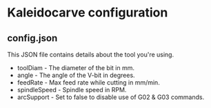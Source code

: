 # Kaleidocarve configuration

## config.json
This JSON file contains details about the tool you're using.

* toolDiam - The diameter of the bit in mm.
* angle - The angle of the V-bit in degrees.
* feedRate - Max feed rate while cutting in mm/min.
* spindleSpeed - Spindle speed in RPM.
* arcSupport - Set to false to disable use of G02 & G03 commands.
